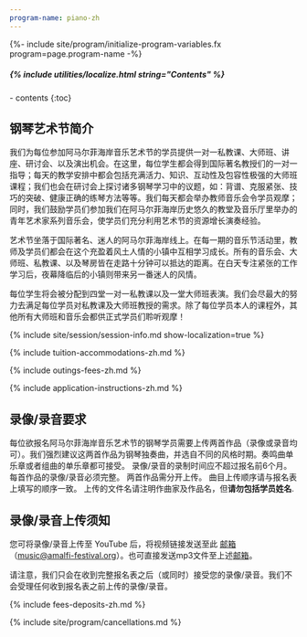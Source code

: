 ```yaml
---
program-name: piano-zh
---
```

{%- include site/program/initialize-program-variables.fx program=page.program-name -%}

<div class="highlight-box" markdown="1">
<h5>{% include utilities/localize.html string="Contents" %}</h5>
- contents
{:toc}
</div>




## 钢琴艺术节简介

我们为每位参加阿马尔菲海岸音乐艺术节的学员提供一对一私教课、大师班、讲座、研讨会、以及演出机会。在这里，每位学生都会得到国际著名教授们的一对一指导；每天的教学安排中都会包括充满活力、知识、互动性及包容性极强的大师班课程；我们也会在研讨会上探讨诸多钢琴学习中的议题，如：背谱、克服紧张、技巧的突破、健康正确的练琴方法等等。我们每天都会举办教师音乐会令学员观摩；同时，我们鼓励学员们参加我们在阿马尔菲海岸历史悠久的教堂及音乐厅里举办的青年艺术家系列音乐会，使学员们充分利用艺术节的资源增长演奏经验。

艺术节坐落于国际著名、迷人的阿马尔菲海岸线上。在每一期的音乐节活动里，教师及学员们都会在这个充盈着风土人情的小镇中互相学习成长。所有的音乐会、大师班、私教课、以及琴房皆在走路十分钟可以抵达的距离。在白天专注紧张的工作学习后，夜幕降临后的小镇则带来另一番迷人的风情。

每位学生将会被分配到四堂一对一私教课以及一堂大师班表演。我们会尽最大的努力去满足每位学员对私教课及大师班教授的需求。除了每位学员本人的课程外，其他所有大师班和音乐会都供正式学员们聆听观摩！

{% include site/session/session-info.md show-localization=true %}

{% include tuition-accommodations-zh.md %}

{% include outings-fees-zh.md %}

{% include application-instructions-zh.md %}

## 录像/录音要求

每位欲报名阿马尔菲海岸音乐艺术节的钢琴学员需要上传两首作品（录像或录音均可）。我们强烈建议这两首作品为钢琴独奏曲，并选自不同的风格时期。奏鸣曲单乐章或者组曲的单乐章都可接受。
录像/录音的录制时间应不超过报名前6个月。
每首作品的录像/录音必须完整。
两首作品需分开上传。
曲目上传顺序请与报名表上填写的顺序一致。
上传的文件名请注明作曲家及作品名，但**请勿包括学员姓名**.

## 录像/录音上传须知

您可将录像/录音上传至 YouTube 后，将视频链接发送至此 [邮箱](mailto:music@amalfi-festival.org)（music@amalfi-festival.org）。也可直接发送mp3文件至上述[邮箱](mailto:music@amalfi-festival.org)。

请注意，我们只会在收到完整报名表之后（或同时）接受您的录像/录音。我们不会受理任何收到报名表之前上传的录像/录音。

{% include fees-deposits-zh.md %}

{% include site/program/cancellations.md %}
